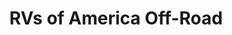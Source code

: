 ---
title: "RVs of America Off-Road"
url: /colorado-springs/rvs-of-america-off-road/
shop: caravan
---